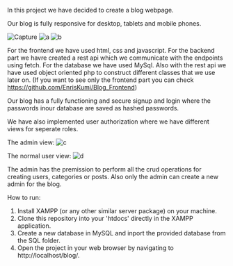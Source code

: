 In this project we have decided to create a blog webpage. 

Our blog is fully responsive for desktop, tablets and mobile phones. 

![Capture](https://user-images.githubusercontent.com/88925964/219240256-44c8d2ff-97bc-4e3a-941d-68b1161a5ae2.PNG)
![a](https://user-images.githubusercontent.com/88925964/219240611-f4647392-de6a-4226-bb39-bb547159dfb8.PNG)
![b](https://user-images.githubusercontent.com/88925964/219240962-7ecf4786-47c9-4f2a-af22-37057d9ad58e.PNG)

For the frontend we have used html, css and javascript. For the backend part we havre created a rest api which we communicate with the endpoints 
using fetch. For the database we have used MySql. Also with the rest api we have used object oriented php to construct different classes that we use later on. (If you want to see only the frontend part you can check https://github.com/EnrisKumi/Blog_Frontend)

Our blog has a fully functioning and secure signup and login where the passwords inour database are saved as hashed passwords. 

We have also implemented user authorization where we have different views for seperate roles.

The admin view:
![c](https://user-images.githubusercontent.com/88925964/219243228-fb3e5cc8-8b1b-4651-973d-73b73803977a.PNG)

The normal user view:
![d](https://user-images.githubusercontent.com/88925964/219243636-1e570345-3c7a-4c1a-bbaa-45af78e527f5.PNG)

The admin has the premission to perform all the crud operations for creating users, categories or posts.
Also only the admin can create a new admin for the blog.


How to run:
1. Install XAMPP (or any other similar server package) on your machine.
2. Clone this repository into your 'htdocs' directly in the XAMPP application.
3. Create a new database in MySQL and inport the provided database from the SQL folder.
4. Open the project in your web browser by navigating to http://localhost/blog/.

